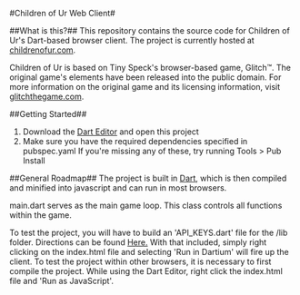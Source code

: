 #Children of Ur Web Client#

##What is this?##
This repository contains the source code for Children of Ur's Dart-based browser client.
The project is currently hosted at <a href="http://childrenofur.com" target="_blank">childrenofur.com</a>.

Children of Ur is based on Tiny Speck's browser-based game, Glitch™. The original game's elements have been released into the public domain.
For more information on the original game and its licensing information, visit <a href="http://www.glitchthegame.com" target="_blank">glitchthegame.com</a>.

##Getting Started##
1. Download the <a href="https://www.dartlang.org/">Dart Editor</a> and open this project
2. Make sure you have the required dependencies specified in pubspec.yaml
   If you're missing any of these, try running Tools > Pub Install
   
##General Roadmap##
The project is built in <a href="https://www.dartlang.org" target="_blank">Dart</a>, which is then compiled and minified into javascript and can run in most browsers.

main.dart serves as the main game loop. This class controls all functions within the game.

To test the project, you will have to build an 'API_KEYS.dart' file for the /lib folder. Directions can be found <a href="https://github.com/ChildrenOfUr/coUclient/blob/ui_v2/doc/api.md" target="_blank">Here.</a>
With that included, simply right clicking on the index.html file and selecting 'Run in Dartium' will fire up the client.
To test the project within other browsers, it is necessary to first compile the project.
While using the Dart Editor, right click the index.html file and 'Run as JavaScript'.